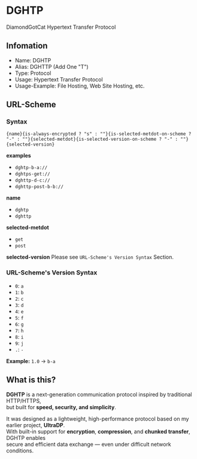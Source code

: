 # DGHTP  
DiamondGotCat Hypertext Transfer Protocol

## Infomation
- Name: DGHTP
- Alias: DGHTTP (Add One "T")
- Type: Protocol
- Usage: Hypertext Transfer Protocol
- Usage-Example: File Hosting, Web Site Hosting, etc.

## URL-Scheme

### Syntax
`{name}{is-always-encrypted ? "s" : ""}{is-selected-metdot-on-scheme ? "-" : ""}{selected-metdot}{is-selected-version-on-scheme ? "-" : ""}{selected-version}`

**examples**
- `dghtp-b-a://`
- `dghtps-get://`
- `dghttp-d-c://`
- `dghttp-post-b-b://`

**name**
- `dghtp`
- `dghttp`

**selected-metdot**
- `get`
- `post`

**selected-version**
Please see `URL-Scheme's Version Syntax` Section.

### URL-Scheme's Version Syntax
- `0`: `a`
- `1`: `b`
- `2`: `c`
- `3`: `d`
- `4`: `e`
- `5`: `f`
- `6`: `g`
- `7`: `h`
- `8`: `i`
- `9`: `j`
- `.`: `-`

**Example:** `1.0` -> `b-a`

## What is this?
**DGHTP** is a next-generation communication protocol inspired by traditional HTTP/HTTPS,  
but built for **speed, security, and simplicity**.

It was designed as a lightweight, high-performance protocol based on my earlier project, **UltraDP**.  
With built-in support for **encryption**, **compression**, and **chunked transfer**, DGHTP enables  
secure and efficient data exchange — even under difficult network conditions.
